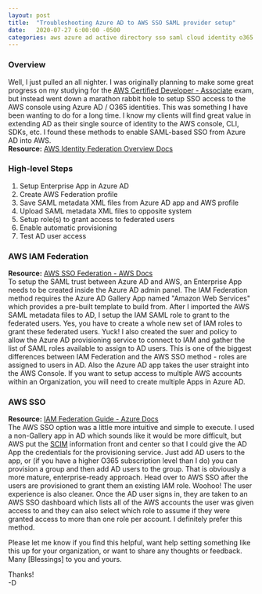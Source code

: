```yaml
---
layout: post
title:  "Troubleshooting Azure AD to AWS SSO SAML provider setup"
date:   2020-07-27 6:00:00 -0500
categories: aws azure ad active directory sso saml cloud identity o365 office
---
```


### Overview
Well, I just pulled an all nighter. I was originally planning to make some great progress on my studying for the [AWS Certified Developer - Associate](https://aws.amazon.com/certification/certified-developer-associate/) exam, but instead went down a marathon rabbit hole to setup SSO access to the AWS console using Azure AD / O365 identities. This was something I have been wanting to do for a long time.  I know my clients will find great value in extending AD as their single source of identity to the AWS console, CLI, SDKs, etc. I found these methods to enable SAML-based SSO from Azure AD into AWS.  
**Resource:** [AWS Identity Federation Overview Docs](https://aws.amazon.com/identity/federation/)

### High-level Steps
1.  Setup Enterprise App in Azure AD
1.  Create AWS Federation profile
1.  Save SAML metadata XML files from Azure AD app and AWS profile
1.  Upload SAML metadata XML files to opposite system
1.  Setup role(s) to grant access to federated users
1.  Enable automatic provisioning
1.  Test AD user access

### AWS IAM Federation

**Resource:** [AWS SSO Federation - AWS Docs](https://aws.amazon.com/blogs/aws/the-next-evolution-in-aws-single-sign-on/)  
To setup the SAML trust between Azure AD and AWS, an Enterprise App needs to be created inside the Azure AD admin panel. The IAM Federation method requires the Azure AD Gallery App  named "Amazon Web Services" which provides a pre-built template to build from. After I imported the AWS SAML metadata files to AD, I setup the IAM SAML role to grant to the federated users. Yes, you have to create a whole new set of IAM roles to grant these federated users. Yuck! I also created the suer and policy to allow the Azure AD provisioning service to connect to IAM and gather the list of SAML roles available to assign to AD users. This is one of the biggest differences between IAM Federation and the AWS SSO method - roles are assigned to users in AD. Also the Azure AD app takes the user straight into the AWS Console. If you want to setup access to multiple AWS accounts within an Organization, you will need to create multiple Apps in Azure AD.

### AWS SSO

**Resource:** [IAM Federation Guide - Azure Docs](https://docs.microsoft.com/en-us/azure/active-directory/saas-apps/amazon-web-service-tutorial)   
The AWS SSO option was a little more intuitive and simple to execute. I used a non-Gallery app in AD which sounds like it would be more difficult, but AWS put the [SCIM](https://en.wikipedia.org/wiki/System_for_Cross-domain_Identity_Management) information front and center so that I could give the AD App the credentials for the provisioning service. Just add AD users to the app, or (if you have a higher O365 subscription level than I do) you can provision a group and then add AD users to the group. That is obviously a more mature, enterprise-ready approach. Head over to AWS SSO after the users are provisioned to grant them an existing IAM role. Woohoo! The user experience is also cleaner. Once the AD user signs in, they are taken to an AWS SSO dashboard which lists all of the AWS accounts the user was given access to and they can also select which role to assume if they were granted access to more than one role per account. I definitely prefer this method.

Please let me know if you find this helpful, want help setting something like this up for your organization, or want to share any thoughts or feedback. Many [Blessings] to you and yours.

Thanks!  
-D

